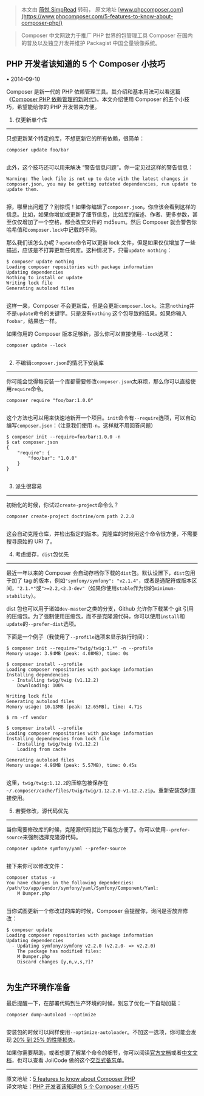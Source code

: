 > 本文由 [简悦 SimpRead](http://ksria.com/simpread/) 转码， 原文地址 [www.phpcomposer.com](https://www.phpcomposer.com/5-features-to-know-about-composer-php/)

> Composer 中文网致力于推广 PHP 世界的包管理工具 Composer 在国内的普及以及独立开发并维护 Packagist 中国全量镜像系统。

PHP 开发者该知道的 5 个 Composer 小技巧
----------------------------

• 2014-09-10

Composer 是新一代的 PHP 依赖管理工具。其介绍和基本用法可以看这篇《[Composer PHP 依赖管理的新时代](https://www.phpcomposer.com/5-features-to-know-about-composer-php/composer-the-new-age-of-dependency-manager-for-php)》。本文介绍使用 Composer 的五个小技巧，希望能给你的 PHP 开发带来方便。

1. 仅更新单个库
---------

只想更新某个特定的库，不想更新它的所有依赖，很简单：

```
composer update foo/bar


```

此外，这个技巧还可以用来解决 “警告信息问题”。你一定见过这样的警告信息：

```
Warning: The lock file is not up to date with the latest changes in composer.json, you may be getting outdated dependencies, run update to update them.


```

擦，哪里出问题了？别惊慌！如果你编辑了`composer.json`，你应该会看到这样的信息。比如，如果你增加或更新了细节信息，比如库的描述、作者、更多参数，甚至仅仅增加了一个空格，都会改变文件的 md5sum。然后 Composer 就会警告你哈希值和`composer.lock`中记载的不同。

那么我们该怎么办呢？`update`命令可以更新 lock 文件，但是如果仅仅增加了一些描述，应该是不打算更新任何库。这种情况下，只需`update nothing`：

```
$ composer update nothing
Loading composer repositories with package information
Updating dependencies
Nothing to install or update
Writing lock file
Generating autoload files


```

这样一来，Composer 不会更新库，但是会更新`composer.lock`。注意`nothing`并不是`update`命令的关键字。只是没有`nothing` 这个包导致的结果。如果你输入`foobar`，结果也一样。

如果你用的 Composer 版本足够新，那么你可以直接使用`--lock`选项：

```
composer update --lock


```

2. 不编辑`composer.json`的情况下安装库
----------------------------

你可能会觉得每安装一个库都需要修改`composer.json`太麻烦，那么你可以直接使用`require`命令。

```
composer require "foo/bar:1.0.0"


```

这个方法也可以用来快速地新开一个项目。`init`命令有`--require`选项，可以自动编写`composer.json`：（注意我们使用`-n`，这样就不用回答问题）

```
$ composer init --require=foo/bar:1.0.0 -n
$ cat composer.json
{
    "require": {
        "foo/bar": "1.0.0"
    }
}


```

3. 派生很容易
--------

初始化的时候，你试过`create-project`命令么？

```
composer create-project doctrine/orm path 2.2.0


```

这会自动克隆仓库，并检出指定的版本。克隆库的时候用这个命令很方便，不需要搜寻原始的 URI 了。

4. 考虑缓存，`dist`包优先
-----------------

最近一年以来的 Composer 会自动存档你下载的`dist`包。默认设置下，`dist`包用于加了 tag 的版本，例如`"symfony/symfony": "v2.1.4"`，或者是通配符或版本区间，`"2.1.*"`或`">=2.2,<2.3-dev"`（如果你使用`stable`作为你的`minimum-stability`）。

dist 包也可以用于诸如`dev-master`之类的分支，Github 允许你下载某个 git 引用的压缩包。为了强制使用压缩包，而不是克隆源代码，你可以使用`install`和`update`的`--prefer-dist`选项。

下面是一个例子（我使用了`--profile`选项来显示执行时间）：

```
$ composer init --require="twig/twig:1.*" -n --profile
Memory usage: 3.94MB (peak: 4.08MB), time: 0s

$ composer install --profile
Loading composer repositories with package information
Installing dependencies
  - Installing twig/twig (v1.12.2)
    Downloading: 100%

Writing lock file
Generating autoload files
Memory usage: 10.13MB (peak: 12.65MB), time: 4.71s

$ rm -rf vendor

$ composer install --profile
Loading composer repositories with package information
Installing dependencies from lock file
  - Installing twig/twig (v1.12.2)
    Loading from cache

Generating autoload files
Memory usage: 4.96MB (peak: 5.57MB), time: 0.45s


```

这里，`twig/twig:1.12.2`的压缩包被保存在`~/.composer/cache/files/twig/twig/1.12.2.0-v1.12.2.zip`。重新安装包时直接使用。

5. 若要修改，源代码优先
-------------

当你需要修改库的时候，克隆源代码就比下载包方便了。你可以使用`--prefer-source`来强制选择克隆源代码。

```
composer update symfony/yaml --prefer-source


```

接下来你可以修改文件：

```
composer status -v
You have changes in the following dependencies:
/path/to/app/vendor/symfony/yaml/Symfony/Component/Yaml:
    M Dumper.php


```

当你试图更新一个修改过的库的时候，Composer 会提醒你，询问是否放弃修改：

```
$ composer update
Loading composer repositories with package information
Updating dependencies
  - Updating symfony/symfony v2.2.0 (v2.2.0- => v2.2.0)
    The package has modified files:
    M Dumper.php
    Discard changes [y,n,v,s,?]?


```

为生产环境作准备
--------

最后提醒一下，在部署代码到生产环境的时候，别忘了优化一下自动加载：

```
composer dump-autoload --optimize


```

安装包的时候可以同样使用`--optimize-autoloader`。不加这一选项，你可能会发现 [20% 到 25% 的性能损失](http://www.ricardclau.com/2013/03/apc-vs-zend-optimizer-benchmarks-with-symfony2/)。

如果你需要帮助，或者想要了解某个命令的细节，你可以阅读[官方文档](http://getcomposer.org/)或者[中文文档](http://docs.phpcomposer.com/)，也可以查看 JoliCode 做的这个[交互式备忘单](http://composer.json.jolicode.com/)。

* * *

原文地址：[5 features to know about Composer PHP](http://moquet.net/blog/5-features-about-composer-php/)  
译文地址：[PHP 开发者该知道的 5 个 Composer 小技巧](http://segmentfault.com/a/1190000000355928)